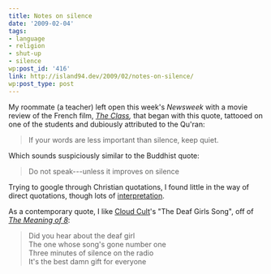 ```yaml
---
title: Notes on silence
date: '2009-02-04'
tags:
- language
- religion
- shut-up
- silence
wp:post_id: '416'
link: http://island94.dev/2009/02/notes-on-silence/
wp:post_type: post
---
```


<p>My roommate (a teacher) left open this week's <em>Newsweek</em> with a movie review of the French film, <em><a href="http://www.newsweek.com/id/182529">The Class</a>,</em> that began with this quote, tattooed on one of the students and dubiously attributed to the Qu'ran:</p>
<blockquote><p>If your words are less important than silence, keep quiet.</p></blockquote>
<p>Which sounds suspiciously similar to the Buddhist quote:</p>
<blockquote><p>Do not speak---unless it improves on <em><span style="font-style: normal;">silence</span></em></p></blockquote>
<p style="text-align: left; ">Trying to google through Christian quotations, I found little in the way of direct quotations, though lots of <a href="http://www.therealpresence.org/chapel/howtoflw.htm">interpretation</a>. </p>
<p style="text-align: left; ">As a contemporary quote, I like <a href="http://www.cloudcult.com/">Cloud Cult</a>'s "The Deaf Girls Song", off of <em><a href="http://www.amazon.com/Meaning-8-Cloud-Cult/dp/B000NQR7RK">The Meaning of 8</a></em>:</p>
<blockquote>
<p style="text-align: left; ">Did you hear about the deaf girl<br />
The one whose song's gone number one<br />
Three minutes of silence on the radio<br />
It's the best damn gift for everyone</p></blockquote>
